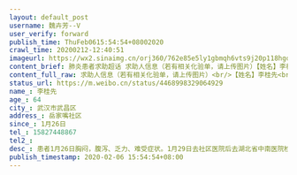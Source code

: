 ```yaml
---
layout: default_post
username: 魏卉芳--V
user_verify: forward
publish_time: ThuFeb0615:54:54+08002020
crawl_time: 20200212-12:40:51
imageurl: https://wx2.sinaimg.cn/orj360/762e85e5ly1gbmqh6vts9j20p118hgqt.jpg,https://wx1.sinaimg.cn/orj360/762e85e5ly1gbmqh6k4o3j20t51fsgp1.jpg,https://wx1.sinaimg.cn/orj360/762e85e5ly1gbmqh781hxj20ti1ggdkn.jpg,https://wx4.sinaimg.cn/orj360/762e85e5ly1gbmqh7j4fbj20ke0srjue.jpg
content_brief: 肺炎患者求助超话 求助人信息（若有相关化验单，请上传图片）【姓名】李桂先【年龄】64【所在城市】武汉市武昌区【所在小区、社区】岳家嘴社区【患病时间】1月26日【联系方式】15827448867【其他紧急联系人】【病情描述】 患者1月26日胸闷，腹泻、乏力、难受症状。1月29日去社区医院后去湖 ...全文
content_full_raw: 求助人信息（若有相关化验单，请上传图片）<br/>【姓名】李桂先<br/>【年龄】64<br/>【所在城市】武汉市武昌区<br/>【所在小区、社区】岳家嘴社区<br/>【患病时间】1月26日<br/>【联系方式】15827448867<br/>【其他紧急联系人】<br/>【病情描述】患者1月26日胸闷，腹泻、乏力、难受症状。1月29日去社区医院后去湖北省中南医院检查，CT双肺结论为：双肺散在斑片状玻璃影，以胸膜下为著。诊断意见：双肺斑片影，考虑感染性病变，病毒性肺炎可能。后在武汉市第七医院做检查，2月4日确诊为新型冠状病毒（5日七医院下午电话告知确诊，6日上午按照要求需要确诊单子，今天去七医院拿回来），患者在家自我隔离。现在等待社区安排床位，目前病人状态极差，腹泻、呼吸困难。家中还有丈夫和儿子为密切接触者，两个密切接触者需要隔离。丈夫66岁，12月-1月份住院近40多天，基础疾病多，在武汉大学人民医院做颈动脉剥离术，颈动脉一边堵塞85%左右，一边95%左右，目前手术失败，2020年1月22日出院，左手已经瘫痪，现在家卧床，还有高血压、高血脂和糖尿病、胃出血2次和中风2次。儿子目前乏力，因要照顾母亲和父亲没有时间去医院做检查。恳请大家能提供帮助救救我们一家。
status_url: https://m.weibo.cn/status/4468998329064929
name_: 李桂先
age_: 64
city_: 武汉市武昌区
address_: 岳家嘴社区
since_: 1月26日
tel_: 15827448867
tel2_: 
desc_: 患者1月26日胸闷，腹泻、乏力、难受症状。1月29日去社区医院后去湖北省中南医院检查，CT双肺结论为双肺散在斑片状玻璃影，以胸膜下为著。诊断意见双肺斑片影，考虑感染性病变，病毒性肺炎可能。后在武汉市第七医院做检查，2月4日确诊为新型冠状病毒（5日七医院下午电话告知确诊，6日上午按照要求需要确诊单子，今天去七医院拿回来），患者在家自我隔离。现在等待社区安排床位，目前病人状态极差，腹泻、呼吸困难。家中还有丈夫和儿子为密切接触者，两个密切接触者需要隔离。丈夫66岁，12月-1月份住院近40多天，基础疾病多，在武汉大学人民医院做颈动脉剥离术，颈动脉一边堵塞85%左右，一边95%左右，目前手术失败，2020年1月22日出院，左手已经瘫痪，现在家卧床，还有高血压、高血脂和糖尿病、胃出血2次和中风2次。儿子目前乏力，因要照顾母亲和父亲没有时间去医院做检查。恳请大家能提供帮助救救我们一家。
publish_timestamp: 2020-02-06 15:54:54+08:00
---
```

